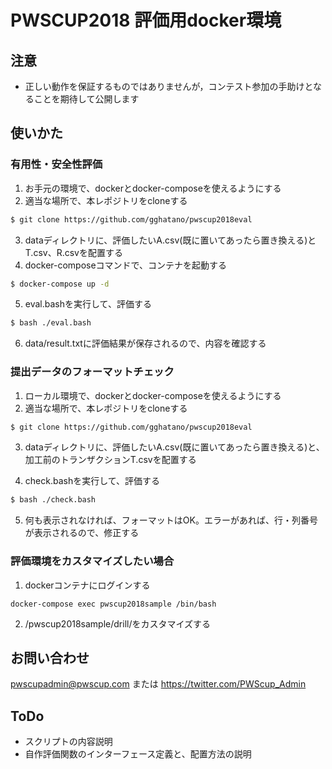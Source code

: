 PWSCUP2018 評価用docker環境
===

## 注意
- 正しい動作を保証するものではありませんが，コンテスト参加の手助けとなることを期待して公開します

## 使いかた

### 有用性・安全性評価
1. お手元の環境で、dockerとdocker-composeを使えるようにする
2. 適当な場所で、本レポジトリをcloneする
```bash
$ git clone https://github.com/gghatano/pwscup2018eval
```
3. dataディレクトリに、評価したいA.csv(既に置いてあったら置き換える)とT.csv、R.csvを配置する
4. docker-composeコマンドで、コンテナを起動する
```bash
$ docker-compose up -d
``` 
5. eval.bashを実行して、評価する
```bash
$ bash ./eval.bash 
```
6. data/result.txtに評価結果が保存されるので、内容を確認する

### 提出データのフォーマットチェック
1. ローカル環境で、dockerとdocker-composeを使えるようにする
2. 適当な場所で、本レポジトリをcloneする
```bash
$ git clone https://github.com/gghatano/pwscup2018eval
```
3. dataディレクトリに、評価したいA.csv(既に置いてあったら置き換える)と、加工前のトランザクションT.csvを配置する

4. check.bashを実行して、評価する
```bash
$ bash ./check.bash
```
5. 何も表示されなければ、フォーマットはOK。エラーがあれば、行・列番号が表示されるので、修正する

### 評価環境をカスタマイズしたい場合
1. dockerコンテナにログインする
```
docker-compose exec pwscup2018sample /bin/bash
```

2. /pwscup2018sample/drill/をカスタマイズする

## お問い合わせ
pwscupadmin@pwscup.com
または
https://twitter.com/PWScup_Admin

## ToDo
- スクリプトの内容説明
- 自作評価関数のインターフェース定義と、配置方法の説明
